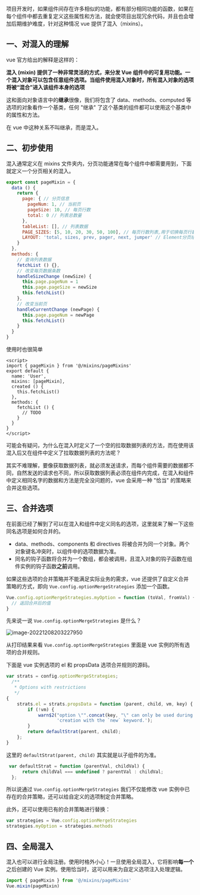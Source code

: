 项目开发时，如果组件间存在许多相似的功能，都有部分相同功能的函数，如果在每个组件中都去重复定义这些属性和方法，就会使项目出现冗余代码，并且也会增加后期维护难度，针对这种情况 vue 提供了混入（mixins）。

## 一、对混入的理解

vue 官方给出的解释是这样的：

**混入 (mixin) 提供了一种非常灵活的方式，来分发 Vue 组件中的可复用功能。一个混入对象可以包含任意组件选项。当组件使用混入对象时，所有混入对象的选项将被“混合”进入该组件本身的选项**

这和面向对象语言中的**继承**很像，我们将包含了 data、methods、computed 等选项的对象看作一个基类，任何 "继承" 了这个基类的组件都可以使用这个基类中的属性和方法。

在 vue 中这种关系不叫继承，而是混入。

## 二、初步使用

混入通常定义在 mixins 文件夹内，分页功能通常在每个组件中都需要用到，下面就定义一个分页相关的混入。

```javascript
export const pageMixin = {
  data () {
    return {
      page: { // 分页信息
        pageNum: 1, // 当前页
        pageSize: 10, // 每页行数
        total: 0 // 列表总数量
      },
      tableList: [], // 列表数据
      PAGE_SIZES: [5, 10, 20, 30, 50, 100], // 每页行数列表,用于切换每页行数
      LAYOUT: 'total, sizes, prev, pager, next, jumper' // Element分页组件中使用的功能
    }
  },
  methods: {
    // 查询列表数据
    fetchList () {},
    // 改变每页数据条数
    handleSizeChange (newSize) {
      this.page.pageNum = 1
      this.page.pageSize = newSize
      this.fetchList()
    },
    // 改变当前页
    handleCurrentChange (newPage) {
      this.page.pageNum = newPage
      this.fetchList()
    }
  }
}

```

使用时也很简单

```vue
<script>
import { pageMixin } from '@/mixins/pageMixins'
export default {
  name: 'User',
  mixins: [pageMixin],
  created () {
    this.fetchList()
  },
  methods: {
    fetchList () {
      // TODO
    }
  }
}
</script>
```

可能会有疑问，为什么在混入时定义了一个空的拉取数据列表的方法，而在使用该混入后又在组件中定义了拉取数据列表的方法呢？

其实不难理解，要像获取数据列表，就必须发送请求，而每个组件需要的数据都不同，自然发送的请求也不同，所以获取数据列表必须在组件内完成，在混入和组件中定义相同名字的数据和方法是完全没问题的，vue 会采用一种 "恰当" 的策略来合并这些选项。

## 三、合并选项

在前面已经了解到了可以在混入和组件中定义同名的选项，这里就来了解一下这些同名选项是如何合并的。

- data、methods、components 和 directives 将被合并为同一个对象。两个对象键名冲突时，以组件中的选项数据为准。
- 同名的钩子函数将合并为一个数组，都会被调用，且混入对象的钩子函数在组件实例的钩子函数**之前**调用。

如果这些选项的合并策略并不能满足实际业务的需求，vue 还提供了自定义合并策略的方式，即向 `Vue.config.optionMergeStrategies` 添加一个函数。

```javascript
Vue.config.optionMergeStrategies.myOption = function (toVal, fromVal) {
  // 返回合并后的值
}
```

先来说一说 `Vue.config.optionMergeStrategies` 是什么？

![image-20221208203227950](https://cdn.staticaly.com/gh/mengyahui/image-repository@master/vue/image-20221208203227950.22kjemc38f4w.jpg)

从打印结果来看 `Vue.config.optionMergeStrategies` 里面是 vue 实例的所有选项的合并规则。

下面是 vue 实例选项的 el 和 propsData 选项合并规则的源码。

```javascript
var strats = config.optionMergeStrategies;
  /**
   * Options with restrictions
   */
{
    strats.el = strats.propsData = function (parent, child, vm, key) {
        if (!vm) {
            warn$2("option \"".concat(key, "\" can only be used during instance ") +
                   'creation with the `new` keyword.');
        }
        return defaultStrat(parent, child);
    };
}
```

这里的 `defaultStrat(parent, child)` 其实就是以子组件的为准。

```javascript
 var defaultStrat = function (parentVal, childVal) {
      return childVal === undefined ? parentVal : childVal;
  };
```

所以说通过 `Vue.config.optionMergeStrategies` 我们不仅能修改 vue 实例中已存在的合并策略，还可以给自定义的选项制定合并策略。

此外，还可以使用已有的合并策略进行替换：

```javascript
var strategies = Vue.config.optionMergeStrategies
strategies.myOption = strategies.methods
```

## 四、全局混入

混入也可以进行全局注册。使用时格外小心！一旦使用全局混入，它将影响**每一个**之后创建的 Vue 实例。使用恰当时，这可以用来为自定义选项注入处理逻辑。

```javascript
import { pageMixin } from '@/mixins/pageMixins'
Vue.mixin(pageMixin)
```

